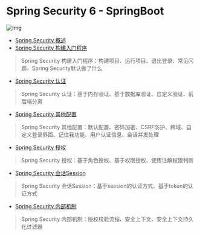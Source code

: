 # Spring Security 6 - SpringBoot

![img](https://fastly.jsdelivr.net/gh/LetengZzz/img@main/tc2/img/Java/202309201637507.jpeg)

- [Spring Security 概述](../Overview.md)
- [Spring Security 构建入门程序](BasicProgram/index.md)

> Spring Security 构建入门程序：构建项目、运行项目、退出登录、常见问题、Spring Security默认做了什么

- [Spring Security 认证](Authentication/index.md)

> Spring Security 认证：基于内存验证、基于数据库验证、自定义验证、前后端分离

- [Spring Security 其他配置](Other/index.md)

> Spring Security 其他配置：默认配置、密码加密、CSRF防护、跨域、自定义登录界面、记住我功能、用户认证信息、会话并发处理

- [Spring Security 授权](Authorization/index.md)

> Spring Security 授权：基于角色授权、基于权限授权、使用注解权限判断

- [Spring Security 会话Session](Session/index.md)

> Spring Security 会话Session：基于session的认证方式、基于token的认证方式

- [Spring Security 内部机制](Principle/index.md)

> Spring Security 内部机制：授权校验流程、安全上下文、安全上下文持久化过滤器
